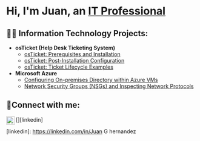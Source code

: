 <h1>Hi, I'm Juan, an <a href="https://linkedin.com/in/Juan G hernandez">IT Professional</a></h1>

<h2>👨‍💻 Information Technology Projects:</h2>

- <b>osTicket (Help Desk Ticketing System)</b>
  - [osTicket: Prerequisites and Installation](https://github.com/juang735/osticket-prereqs)
  - [osTicket: Post-Installation Configuration](https://github.com/juang735/post-install)
  - [osTicket: Ticket Lifecycle Examples](https://github.com/juang735/ticket)
- <b>Microsoft Azure</b>
  - [Configuring On-premises Directory within Azure VMs](https://github.com/juang735/configure)
  - [Network Security Groups (NSGs) and Inspecting Network Protocols](https://github.com/juang735/azure-network)

<h2>🤳Connect with me:</h2>

[<img align="left" alt="Josh | LinkedIn" width="22px" src="https://cdn.jsdelivr.net/npm/simple-icons@v3/icons/linkedin.svg" />][linkedin]

[linkedin]: https://linkedin.com/in/Juan G hernandez
